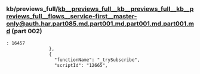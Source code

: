### kb/previews_full/kb__previews_full__kb__previews_full__kb__previews_full__flows__service-first__master-only@auth.har.part085.md.part001.md.part001.md.part001.md (part 002)

```md
: 16457
                },
                {
                  "functionName": "_trySubscribe",
                  "scriptId": "12665",
                  
```

```
